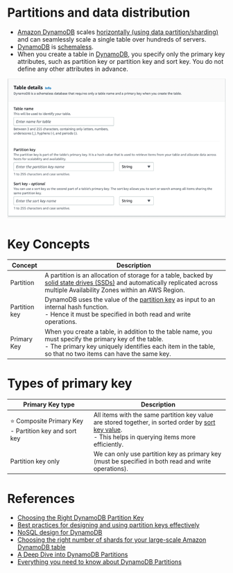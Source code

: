# Partitions and data distribution
- [Amazon DynamoDB](https://aws.amazon.com/blogs/database/choosing-the-right-dynamodb-partition-key/) scales [horizontally (using data partition/sharding)](https://github.com/Anshul619/HLD-System-Designs/blob/main/1_Databases/3_Scalability-Techniques/PartitioningSharding/Readme.md) and can seamlessly scale a single table over hundreds of servers.
- [DynamoDB](Readme.md) is [schemaless](https://aws.amazon.com/blogs/database/should-your-dynamodb-table-be-normalized-or-denormalized/).
- When you create a table in [DynamoDB](Readme.md), you specify only the primary key attributes, such as partition key or partition key and sort key. You do not define any other attributes in advance.

![](assests/dynamodb_partition_key_setup.png)

# Key Concepts

| Concept       | Description                                                                                                                                                                                                                             |
|---------------|-----------------------------------------------------------------------------------------------------------------------------------------------------------------------------------------------------------------------------------------|
| Partition     | A partition is an allocation of storage for a table, backed by [solid state drives (SSDs)](https://github.com/Anshul619/HLD-System-Designs/blob/main/11_FileStorages/StorageOptions.md) and automatically replicated across multiple Availability Zones within an AWS Region. |
| Partition key | DynamoDB uses the value of the [partition key](https://github.com/Anshul619/HLD-System-Designs/blob/main/1_Databases/3_Scalability-Techniques/PartitioningSharding/PartitionKey/Readme.md) as input to an internal hash function. <br/>- Hence it must be specified in both read and write operations.   |
| Primary Key   | When you create a table, in addition to the table name, you must specify the primary key of the table. <br/>- The primary key uniquely identifies each item in the table, so that no two items can have the same key.                   |

# Types of primary key

| Primary Key type                                          | Description                                                                                                                                                                                                                            |
|-----------------------------------------------------------|----------------------------------------------------------------------------------------------------------------------------------------------------------------------------------------------------------------------------------------|
| :star: Composite Primary Key - Partition key and sort key | All items with the same partition key value are stored together, in sorted order by [sort key value](https://github.com/Anshul619/HLD-System-Designs/blob/main/1_Databases/3_Scalability-Techniques/PartitioningSharding/PartitionKey/SortKey.md).<br/>- This helps in querying items more efficiently. |
| Partition key only                                        | We can only use partition key as primary key (must be specified in both read and write operations).                                                                                                                                    |

# References
- [Choosing the Right DynamoDB Partition Key](https://aws.amazon.com/blogs/database/choosing-the-right-dynamodb-partition-key/)
- [Best practices for designing and using partition keys effectively](https://docs.aws.amazon.com/amazondynamodb/latest/developerguide/bp-partition-key-design.html#bp-partition-key-partitions-adaptive)
- [NoSQL design for DynamoDB](https://docs.aws.amazon.com/amazondynamodb/latest/developerguide/bp-general-nosql-design.html)
- [Choosing the right number of shards for your large-scale Amazon DynamoDB table](https://aws.amazon.com/blogs/database/choosing-the-right-number-of-shards-for-your-large-scale-amazon-dynamodb-table/)
- [A Deep Dive into DynamoDB Partitions](https://shinesolutions.com/2016/06/27/a-deep-dive-into-dynamodb-partitions/)
- [Everything you need to know about DynamoDB Partitions](https://www.alexdebrie.com/posts/dynamodb-partitions/)